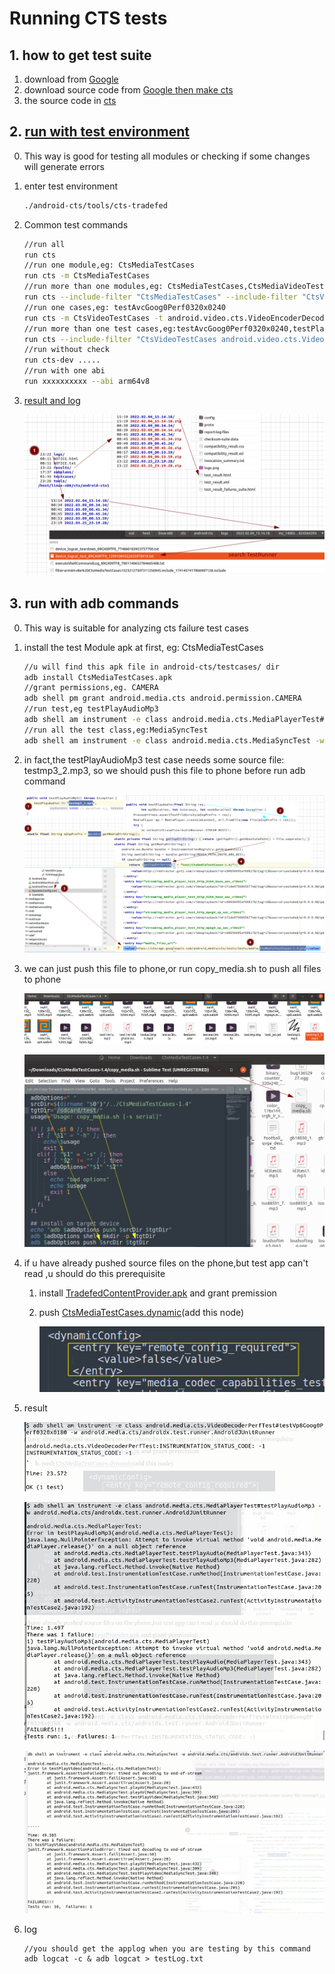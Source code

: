 # Running CTS tests

## 1. how to get test suite

1. download from [Google](https://source.android.com/compatibility/cts/downloads)
2. download source code from [Google then make cts](https://github.com/CatLittleLazy/videoCodec/blob/main/android.md)
2. the source code in [cts](https://cs.android.com/android/platform/superproject/+/master:cts/)

## 2. [run with test environment](https://source.android.com/compatibility/cts/run)

0. This way is good for testing all modules or checking if some changes will generate errors

1. enter test environment

   ```sh
   ./android-cts/tools/cts-tradefed
   ```

2. Common test commands
   
   ```sh
   //run all
   run cts
   //run one module,eg: CtsMediaTestCases
   run cts -m CtsMediaTestCases
   //run more than one modules,eg: CtsMediaTestCases,CtsMediaVideoTestCases
   run cts --include-filter "CtsMediaTestCases" --include-filter "CtsVideoTestCases"
   //run one cases,eg: testAvcGoog0Perf0320x0240
   run cts -m CtsVideoTestCases -t android.video.cts.VideoEncoderDecoderTest#testAvcGoog0Perf0320x0240
   //run more than one test cases,eg:testAvcGoog0Perf0320x0240,testPlayAudioMp3
   run cts --include-filter "CtsVideoTestCases android.video.cts.VideoEncoderDecoderTest#testAvcGoog0Perf0320x0240" --include-filte "CtsMediaTestCases android.media.cts.testPlayAudioMp3#testPlayAudioMp3"
   //run without check
   run cts-dev .....
   //run with one abi
   run xxxxxxxxxx --abi arm64v8
   ```
   
3. [result and log](https://source.android.com/compatibility/cts/interpret)

   ![image-20220327142038660](Cts.assets/image-20220327142038660.png)

   

## 3. run with adb commands

0. This way is suitable for analyzing cts failure test cases

1. install the test Module apk at first, eg: CtsMediaTestCases

   ```sh
   //u will find this apk file in android-cts/testcases/ dir
   adb install CtsMediaTestCases.apk
   //grant permissions,eg. CAMERA
   adb shell pm grant android.media.cts android.permission.CAMERA
   //run test,eg testPlayAudioMp3
   adb shell am instrument -e class android.media.cts.MediaPlayerTest#testPlayAudioMp3 -w android.media.cts/androidx.test.runner.AndroidJUnitRunner
   //run all the test class,eg:MediaSyncTest
   adb shell am instrument -e class android.media.cts.MediaSyncTest -w android.media.cts/androidx.test.runner.AndroidJUnitRunner
   ```

2. in fact,the testPlayAudioMp3 test case needs some source file: testmp3_2.mp3, so we should push this file to phone before run adb command

   ![image-20220327113104639](Cts.assets/image-20220327113104639.png)

3. we can just push this file to phone,or run copy_media.sh to push all files to phone

   ![image-20220327113248575](Cts.assets/image-20220327113248575.png)

   ![image-20220327113529473](Cts.assets/image-20220327113529473.png)

4. if u have already pushed source files on the phone,but test app can't read ,u should do this prerequisite

   1. install [TradefedContentProvider.apk](https://github.com/CatLittleLazy/videoCodec/tree/main/cts/CtsMediaTestCases) and grant premission

   2. push [CtsMediaTestCases.dynamic](https://github.com/CatLittleLazy/videoCodec/blob/main/cts/CtsMediaTestCases/CtsMediaTestCases.dynamic)(add this node)

      ![image-20220327140425116](Cts.assets/image-20220327140425116.png)
   
5. result

   ![image-20220327142431440](Cts.assets/image-20220327142431440.png)

   ![image-20220327142512078](Cts.assets/image-20220327142512078.png)

   ![image-20220327142745651](Cts.assets/image-20220327142745651.png)

6. log

   ```
   //you should get the applog when you are testing by this command 
   adb logcat -c & adb logcat > testLog.txt
   ```

   